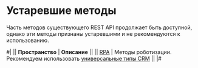 # Устаревшие методы

Часть методов существующего REST API продолжает быть доступной, однако эти методы признаны устаревшими и не рекомендуются к использованию.

#|
|| **Пространство** | **Описание** ||
|| [RPA](./rpa/index.md) | Методы роботизации. Рекомендуем использовать [универсальные типы CRM](../crm/universal/user-defined-object-types/index.md) ||
|#
